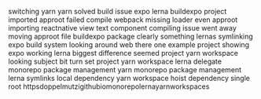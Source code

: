 switching yarn yarn solved build issue expo lerna buildexpo project imported approot failed compile webpack missing loader even approot importing reactnative view text component compiling issue went away moving approot file buildexpo package clearly something lernas symlinking expo build system looking around web there one example project showing expo working lerna biggest difference seemed project yarn workspace looking subject bit turn set project yarn workspace lerna delegate monorepo package management yarn monorepo package management lerna symlinks local dependency yarn workspace hoist dependency single root httpsdoppelmutzigithubiomonorepolernayarnworkspaces